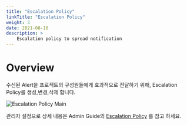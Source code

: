 ```yaml
---
title: "Escalation Policy"
linkTitle: "Escalation Policy"
weight: 3
date: 2021-08-10
description: >
    Escalation policy to spread notification
---
```



# Overview
수신된 Alert을 프로젝트의 구성원들에게 효과적으로 전달하기 위해, Escalation Policy를 생성,변경,삭제 합니다.

![Escalation Policy Main]()

관리자 설정으로 상세 내용은 Admin Guide의 [Escalation Policy](/ko/docs/guides/admin_guide/monitoring/alert_manager/escalation-policy/) 를 참고 하세요.



